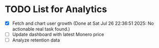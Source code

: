 # TODO List for Analytics

- [x] Fetch and chart user growth  (Done at Sat Jul 26 22:36:51 2025: No actionable real task found.)
- [ ] Update dashboard with latest Monero price
- [ ] Analyze retention data